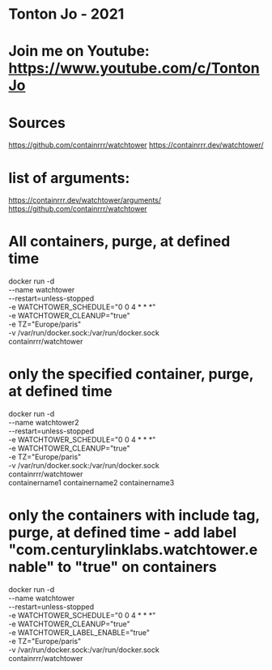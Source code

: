 # Tonton Jo - 2021
# Join me on Youtube: https://www.youtube.com/c/TontonJo

# Sources
https://github.com/containrrr/watchtower
 https://containrrr.dev/watchtower/

# list of arguments: 
 https://containrrr.dev/watchtower/arguments/
 https://github.com/containrrr/watchtower

# All containers, purge, at defined time
docker run -d \
    --name watchtower \
    --restart=unless-stopped \
    -e WATCHTOWER_SCHEDULE="0 0 4 * * *" \
    -e WATCHTOWER_CLEANUP="true" \
    -e TZ="Europe/paris" \
    -v /var/run/docker.sock:/var/run/docker.sock \
    containrrr/watchtower
    
# only the specified container, purge, at defined time
docker run -d \
    --name watchtower2 \
    --restart=unless-stopped \
    -e WATCHTOWER_SCHEDULE="0 0 4 * * *" \
    -e WATCHTOWER_CLEANUP="true" \
    -e TZ="Europe/paris" \
    -v /var/run/docker.sock:/var/run/docker.sock \
    containrrr/watchtower \
    containername1 containername2 containername3
    
# only the containers with include tag, purge, at defined time - add label "com.centurylinklabs.watchtower.enable" to "true" on containers
docker run -d \
    --name watchtower \
    --restart=unless-stopped \
    -e WATCHTOWER_SCHEDULE="0 0 4 * * *" \
    -e WATCHTOWER_CLEANUP="true" \
    -e WATCHTOWER_LABEL_ENABLE="true" \
    -e TZ="Europe/paris" \
    -v /var/run/docker.sock:/var/run/docker.sock \
    containrrr/watchtower
